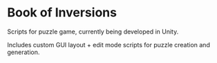 # Book of Inversions

Scripts for puzzle game, currently being developed in Unity.

Includes custom GUI layout + edit mode scripts for puzzle creation and generation.